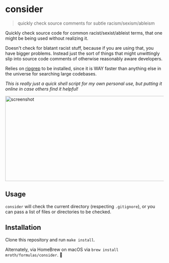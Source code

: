 # consider
> quickly check source comments for subtle racism/sexism/ableism

Quickly check source code for common racist/sexist/ableist terms, that one might
be being used without realizing it.

Doesn't check for blatant racist stuff, because if you are using that, you have
bigger problems. Instead just the sort of things that might unwittingly slip
into source code comments of otherwise reasonably aware developers.

Relies on [ripgrep][1] to be installed, since it is WAY faster than anything else
in the universe for searching large codebases.

[1]: https://github.com/BurntSushi/ripgrep

_This is really just a quick shell script for my own personal use, but putting
it online in case others find it helpful!_

<img alt="screenshot"
     src="https://cloud.githubusercontent.com/assets/40650/25104962/8e8b8f8c-2390-11e7-8352-95e82c638e93.png"
     width="597"
     height="271" />

## Usage
`consider` will check the current directory (respecting `.gitignore`), or you
can pass a list of files or directories to be checked.

## Installation
Clone this repository and run `make install`.

Alternately, via HomeBrew on macOS via `brew install mroth/formulas/consider`. :beer:
